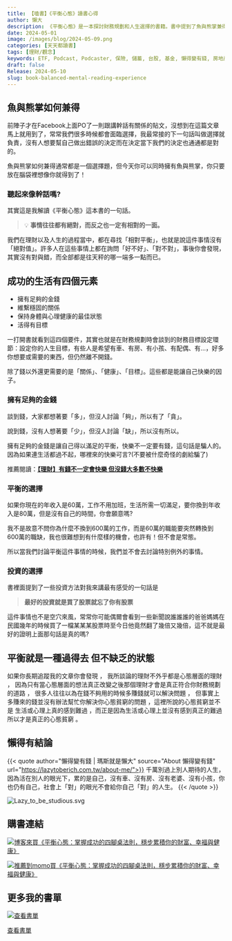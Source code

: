 ```yaml
---
title: 【嗑書】《平衡心態》讀書心得
author: 懶大
description: 《平衡心態》是一本探討財務規劃和人生選擇的書籍。書中提到了魚與熊掌兼得的概念，以及成功生活的四個元素：足夠的金錢、穩固的關係、健康的身心狀態和有目標的生活。書中也強調了金錢的重要性，並提倡平衡的選擇。最後，書中引用了一句名言，提醒人們不要活在別人的期望下，而是過自己想要的人生。
date: 2024-05-01
image: /images/blog/2024-05-09.png
categories: [天天都讀書]
tags: [理財/觀念]
keywords: ETF, Podcast, Podcaster, 保險, 儲蓄, 台股, 基金, 懶得變有錢, 房地產, 投資, 投資理財, 支出, 收入, 理財, 理財規劃, 瑪斯理財兩三事, 稅務, 總體經濟, 美股, 職涯心得, 股利收入, 複委託, 記帳, 讀書心得, 財務規劃, 財商, 貸款, 資產配置, 退休規劃, 開源節流
draft: false
Release: 2024-05-10
slug: book-balanced-mental-reading-experience
---
```




## 魚與熊掌如何兼得

前陣子才在Facebook上面PO了一則跟講幹話有關係的貼文，沒想到在這篇文章馬上就用到了，常常我們很多時候都會面臨選擇，我最常接的下一句話叫做選擇就負責，沒有人想要幫自己做出錯誤的決定而在決定當下我們的決定也通通都是對的。

魚與熊掌如何兼得通常都是一個選擇題，但今天你可以同時擁有魚與熊掌，你只要放在腦袋裡想像你就得到了！

### 聽起來像幹話嗎?

其實這是我解讀《平衡心態》這本書的一句話。


>💡 **事情往往都有絕對，而反之也一定有相對的一面。**


我們在理財以及人生的過程當中，都在尋找「相對平衡」，也就是說這件事情沒有「絕對值」。許多人在這些事情上都在詢問「好不好」、「對不對」，事後你會發現，其實沒有對與錯，而全部都是往天秤的哪一端多一點而已。

## 成功的生活有四個元素

- 擁有足夠的金錢
- 維繫穩固的關係
- 保持身體與心理健康的最佳狀態
- 活得有目標

一打開書就看到這四個要件，其實也就是在財務規劃時會談到的財務目標設定環節：設定你的人生目標，有些人是希望有車、有房、有小孩、有配偶、有…，好多你想要或需要的東西，但仍然離不開錢。

除了錢以外還更需要的是「關係」、「健康」、「目標」。這些都是能讓自己快樂的因子。

### 擁有足夠的金錢

談到錢，大家都想著要「多」，但沒人討論「夠」，所以有了「貪」。

說到錢，沒有人想著要「少」，但沒人討論「缺」，所以沒有所以。

擁有足夠的金錢是讓自己得以滿足的平衡，快樂不一定要有錢，這句話是騙人的。因為如果連生活都過不起，哪裡來的快樂可言?(不要被什麼奇怪的劇給騙了)

推薦閱讀：**[【理財】有錢不一定會快樂 但沒錢大多數不快樂](https://lazytoberich.com.tw/p/financial-regulationsbeing-wealthy-does-not-necessarily-guarantee-happiness-but-lacking-money-often-leads-to-unhappiness./)** 

### 平衡的選擇

如果你現在的年收入是60萬，工作不用加班，生活所需一切滿足，要你換到年收入是80萬，但是沒有自己的時間，你會願意嗎?

我不是故意不問你為什麼不換到600萬的工作，而是60萬的職能要突然轉換到600萬的職缺，我也很難想到有什麼樣的機會，也許有！但不會是常態。

所以當我們討論平衡這件事情的時候，我們並不會去討論特別例外的事情。

### 投資的選擇

書裡面提到了一些投資方法對我來講最有感受的一句話是

>**最好的投資就是買了股票就忘了你有股票** 

這件事情也不是空穴來風，常常你可能偶爾會看到一些新聞說誰誰誰的爸爸媽媽在民國幾年的時候買了一檔某某某股票時至今日他竟然翻了幾倍又幾倍，這不就是最好的證明上面那句話是真的嗎?

## 平衡就是一種過得去 但不缺乏的狀態
如果你長期追蹤我的文章你會發現 ， 我所談論的理財不外乎都是心態層面的理財 ， 因為只有當心態層面的想法真正改變之後那個理財才會是真正符合你財務規劃的道路 ， 很多人往往以為在錢不夠用的時候多賺錢就可以解決問題 ， 但事實上多賺來的錢並沒有辦法幫忙你解決你心態貧窮的問題 ，這裡所說的心態貧窮並不是 生活或心理上真的感到難過 ，而正是因為生活或心理上並沒有感到真正的難過 所以才是真正的心態貧窮 。 

## 懶得有結論


{{< quote author="懶得變有錢 | 瑪斯就是懶大" source="About 懶得變有錢" url="https://lazytoberich.com.tw/about-me/">}}
千萬別過上別人期待的人生，因為活在別人的眼光下，累的是自己，沒有車、沒有房、沒有老婆、沒有小孩，你也仍有自己，社會上「對」的眼光不會給你自己「對」的人生。
{{< /quote >}}


![Lazy_to_be_studious.svg](Lazy_to_be_studious.svg)
## 購書連結
[![博客來買《平衡心態：掌握成功的四腳桌法則，穩步累積你的財富、幸福與健康》](books.png)](https://www.books.com.tw/exep/assp.php/shamangels/products/0010950295?utm_source=shamangels&utm_medium=ap-books&utm_content=recommend&utm_campaign=ap-202406)

[![推薦到momo買《平衡心態：掌握成功的四腳桌法則，穩步累積你的財富、幸福與健康》](momobooks.png)](https://www.momoshop.com.tw/goods/GoodsDetail.jsp?i_code=11062008&Area=search&oid=1_1&cid=index&kw=%E5%B9%B3%E8%A1%A1%E5%BF%83%E6%85%8B&memid=6000021729&cid=apuad&oid=1&osm=league)
## 更多我的書單

[![查看書單](Lazy_to_be_studious.png)]((https://lazytoberich.com.tw/reading-list/))

[查看書單](https://lazytoberich.com.tw/reading-list/)
